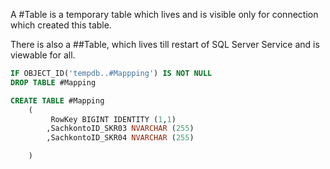 
A #Table is a temporary table which lives and is visible only for connection which created this table.

There is also a ##Table, which lives till restart of SQL Server Service and is viewable for all. 


````SQL
IF OBJECT_ID('tempdb..#Mappping') IS NOT NULL
DROP TABLE #Mapping

CREATE TABLE #Mapping 
    (
         RowKey BIGINT IDENTITY (1,1)
        ,SachkontoID_SKR03 NVARCHAR (255)
        ,SachkontoID_SKR04 NVARCHAR (255)

    )

````